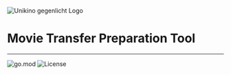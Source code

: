![Unikino gegenlicht Logo](https://gegenlicht.net/wp-content/themes/gegenlicht/img/logo/gegenlicht_logo_gelb_schwarz.svg)
# Movie Transfer Preparation Tool
<hr/>

![go.mod](https://img.shields.io/github/go-mod/go-version/unikino-gegenlicht/movie-transfer-preparation-tool?style=for-the-badge)
![License](https://img.shields.io/github/license/unikino-gegenlicht/movie-transfer-preparation-tool?style=for-the-badge)